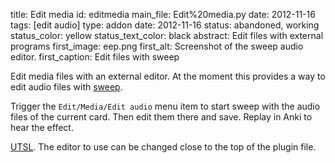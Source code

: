 title: Edit media
id: editmedia
main_file: Edit%20media.py
date: 2012-11-16
tags: [edit audio]
type: addon
date: 2012-11-16
status: abandoned, working
status_color: yellow
status_text_color: black
abstract: Edit files with external programs
first_image: eep.png
first_alt: Screenshot of the sweep audio editor.
first_caption: Edit files with sweep

Edit media files with an external editor. At the moment this provides
a way to edit audio files with
[sweep](http://www.metadecks.org/software/sweep/).

Trigger the `Edit/Media/Edit audio` menu item to start sweep with the
audio files of the current card. Then edit them there and save. Replay
in Anki to hear the effect.

[UTSL](http://www.jargon.net/jargonfile/u/UTSL.html). The editor to
use can be changed close to the top of the plugin file.
